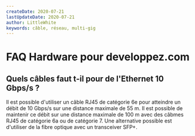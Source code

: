 ```yaml
---
createDate: 2020-07-21
lastUpdateDate: 2020-07-21
author: LittleWhite
keywords: câble, réseau, multi-gig
---
```


# FAQ Hardware pour developpez.com

## Quels câbles faut t-il pour de l'Ethernet 10 Gbps/s ?

Il est possible d'utiliser un câble RJ45 de catégorie 6e pour atteindre un débit de 10 Gbps/s sur une distance maximale de 55 m. Il est possible de maintenir ce débit sur une distance maximale de 100 m avec des câbmes RJ45 de catégorie 6a ou de catégorie 7.
Une alternative possible est d'utiliser de la fibre optique avec un transceiver SFP+.
